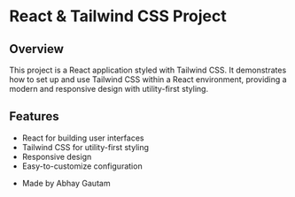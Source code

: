 # React & Tailwind CSS Project

## Overview

This project is a React application styled with Tailwind CSS. It demonstrates how to set up and use Tailwind CSS within a React environment, providing a modern and responsive design with utility-first styling.

## Features

- React for building user interfaces
- Tailwind CSS for utility-first styling
- Responsive design
- Easy-to-customize configuration

* Made by Abhay Gautam